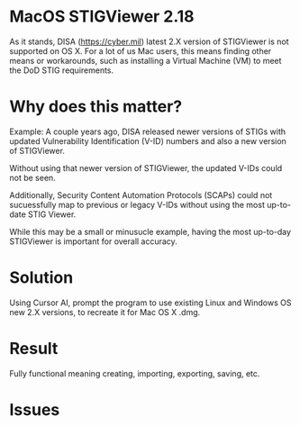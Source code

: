 # MacOS STIGViewer 2.18

As it stands, DISA (https://cyber.mil) latest 2.X version of STIGViewer is not supported on OS X.  For a lot of us Mac users, this means finding other means or workarounds, such as installing a Virtual Machine (VM) to meet the DoD STIG requirements.  

# Why does this matter?

Example:
A couple years ago, DISA released newer versions of STIGs with updated Vulnerability Identification (V-ID) numbers and also a new version of STIGViewer.  

Without using that newer version of STIGViewer, the updated V-IDs could not be seen. 

Additionally, Security Content Automation Protocols (SCAPs) could not sucuessfully map to previous or legacy V-IDs without using the most up-to-date STIG Viewer. 

While this may be a small or minusucle example, having the most up-to-day STIGViewer is important for overall accuracy. 

# Solution

Using Cursor AI, prompt the program to use existing Linux and Windows OS new 2.X versions, to recreate it for Mac OS X .dmg.


# Result

Fully functional meaning creating, importing, exporting, saving, etc. 

# Issues



